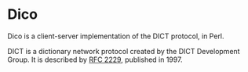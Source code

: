 # Dico


Dico is a client-server implementation of the DICT protocol, in Perl.

DICT is a dictionary network protocol created by the DICT Development Group. It is described by [RFC 2229](http://tools.ietf.org/html/rfc2229), published in 1997.

